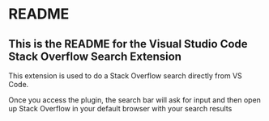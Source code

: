 # README
## This is the README for the Visual Studio Code Stack Overflow Search Extension 
This extension is used to do a Stack Overflow search directly from VS Code.

Once you access the plugin, the search bar will ask for input and then open up Stack Overflow in your default browser with your search results
